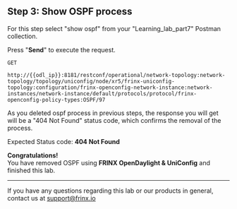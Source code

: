 ## Step 3: Show OSPF process

For this step select "show ospf" from your "Learning_lab_part7" Postman collection.

Press "**Send**" to execute the request.

```
GET

http://{{odl_ip}}:8181/restconf/operational/network-topology:network-topology/topology/uniconfig/node/xr5/frinx-uniconfig-topology:configuration/frinx-openconfig-network-instance:network-instances/network-instance/default/protocols/protocol/frinx-openconfig-policy-types:OSPF/97
```

As you deleted ospf process in previous steps, the response you will get will be a "404 Not Found" status code, which confirms the removal of the process.

Expected Status code: **404 Not Found**

**Congratulations!** <br>
You have removed OSPF using **FRINX OpenDaylight & UniConfig** and finished this lab.

---
If you have any questions regarding this lab or our products in general, contact us at [support@frinx.io](mailto:support@frinx.io)